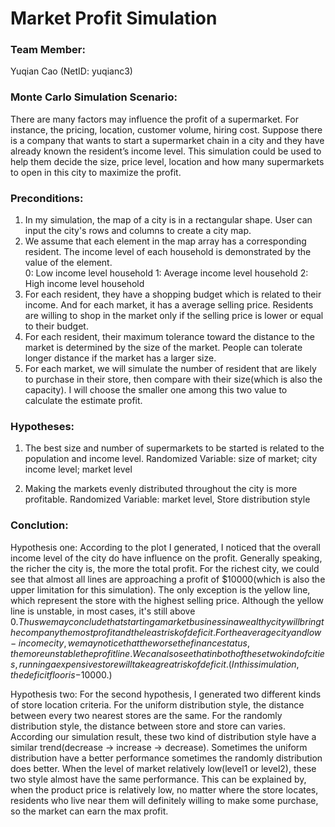 # Market Profit Simulation

### Team Member:
Yuqian Cao (NetID: yuqianc3) 

### Monte Carlo Simulation Scenario:
There are many factors may influence the profit of a supermarket. For instance, the pricing, location, customer volume, hiring cost. Suppose there is a company that wants to start a supermarket chain in a city and they have already known the resident’s income level. This simulation could be used to help them decide the size, price level, location and how many supermarkets to open in this city to maximize the profit.

### Preconditions: 
1. In my simulation, the map of a city is in a rectangular shape. User can input the city's rows and columns to create a city map. 
2. We assume that each element in the map array has a corresponding resident. The income level of each household is demonstrated by the value of the element.   
    0: Low income level household
    1: Average income level household
    2: High income level household
3. For each resident, they have a shopping budget which is related to their income. And for each market, it has a average selling price. Residents are willing to shop in the market only if the selling price is lower or equal to their budget.
4. For each resident, their maximum tolerance toward the distance to the market is determined by the size of the market. People can tolerate longer distance if the market has a larger size.
5. For each market, we will simulate the number of resident that are likely to purchase in their store, then compare with their size(which is also the capacity). I will choose the smaller one among this two value to calculate the estimate profit.

### Hypotheses: 

1. The best size and number of supermarkets to be started is related to the population and income level.
Randomized Variable: size of market; city income level; market level

2. Making the markets evenly distributed throughout the city is more profitable.
Randomized Variable: market level, Store distribution style

### Conclution:
Hypothesis one:
According to the plot I generated, I noticed that the overall income level of the city do have influence on the profit. Generally speaking, the richer the city is, the more the total profit. 
For the richest city, we could see that almost all lines are approaching a profit of $10000(which is also the upper limitation for this simulation). The only exception is the yellow line, which represent the store with the highest selling price. Although the yellow line is unstable, in most cases, it's still above $0. Thus we may conclude that starting a market business in a wealthy city will bring the company the most profit and the least risk of deficit.
For the average city and low-income city, we may notice that the worse the finance status, the more unstable the profit line. We can also see that in both of these two kind of cities, running a expensive store will take a great risk of deficit. (In this simulation, the deficit floor is -$10000.) 


Hypothesis two:
For the second hypothesis, I generated two different kinds of store location criteria. For the uniform distribution style, the distance between every two nearest stores are the same. For the randomly distribution style, the distance between store and store can varies.
According our simulation result, these two kind of distribution style have a similar trend(decrease -> increase -> decrease). Sometimes the uniform distribution have a better performance sometimes the randomly distribution does better. When the level of market relatively low(level1 or level2), these two style almost have the same performance. This can be explained by, when the product price is relatively low, no matter where the store locates, residents who live near them will definitely willing to make some purchase, so the market can earn the max profit. 
